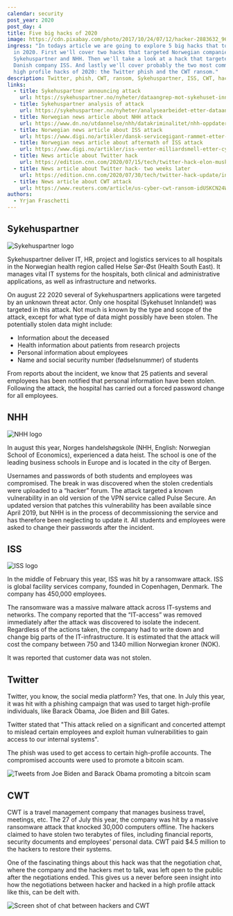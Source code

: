 ```yaml
---
calendar: security
post_year: 2020
post_day: 4
title: Five big hacks of 2020
image: https://cdn.pixabay.com/photo/2017/10/24/07/12/hacker-2883632_960_720.jpg
ingress: "In todays article we are going to explore 5 big hacks that took place
  in 2020. First we'll cover two hacks that targeted Norwegian companies
  Sykehuspartner and NHH. Then we'll take a look at a hack that targeted the
  Danish company ISS. And lastly we'll cover probably the two most commented and
  high profile hacks of 2020: the Twitter phish and the CWT ransom."
description: Twitter, phish, CWT, ransom, Sykehuspartner, ISS, CWT, hack
links:
  - title: Sykehuspartner announcing attack
    url: https://sykehuspartner.no/nyheter/dataangrep-mot-sykehuset-innlandet-hf
  - title: Sykehuspartner analysis of attack
    url: https://sykehuspartner.no/nyheter/analysearbeidet-etter-dataangrepet-mot-sykehuset-innlandet-er-avsluttet
  - title: Norwegian news article about NHH attack
    url: https://www.dn.no/utdannelse/nhh/datakriminalitet/nhh-oppdaterte-ikke-sikkerhetshull-kjent-siden-april-2019-na-er-handelshoyskolen-rammet-av-internasjonalt-dataangrep/2-1-853329
  - title: Norwegian news article about ISS attack
    url: https://www.digi.no/artikler/dansk-servicegigant-rammet-etter-skadevareangrep/485762
  - title: Norwegian news article about aftermath of ISS attack
    url: https://www.digi.no/artikler/iss-venter-milliardsmell-etter-cyberangrepet-i-februar/488264
  - title: News article about Twitter hack
    url: https://edition.cnn.com/2020/07/15/tech/twitter-hack-elon-musk-bill-gates/index.html
  - title: News article about Twitter hack- two weeks later
    url: https://edition.cnn.com/2020/07/30/tech/twitter-hack-update/index.html
  - title: News article about CWT attack
    url: https://www.reuters.com/article/us-cyber-cwt-ransom-idUSKCN24W25W
authors:
  - Yrjan Fraschetti
---
```

## Sykehuspartner

![Sykehuspartner logo](https://i.ibb.co/hyMVdWh/Skjermbilde-2020-11-20-kl-07-30-21.png "Sykehuspartner")

Sykehuspartner deliver IT, HR, project and logistics services to all hospitals in the Norwegian health region called Helse Sør-Øst (Health South East). It manages vital IT systems for the hospitals, both clinical and administrative applications, as well as infrastructure and networks.

On august 22 2020 several of Sykehuspartners applications were targeted by an unknown threat actor. Only one hospital (Sykehuset Innlandet) was targeted in this attack. Not much is known by the type and scope of the attack, except for what type of data might possibly have been stolen. The potentially stolen data might include:

* Information about the deceased
* Health information about patients from research projects
* Personal information about employees
* Name and social security number (fødselsnummer) of students

From reports about the incident, we know that 25 patients and several employees has been notified that personal information have been stolen. Following the attack, the hospital has carried out a forced password change for all employees.

## NHH

![NHH logo](https://i.ibb.co/sjQnhNF/imageedit-10-3684463812.png "NHH logo")

In august this year, Norges handelshøgskole (NHH, English: Norwegian School of Economics), experienced a data heist. The school is one of the leading business schools in Europe and is located in the city of Bergen. 

Usernames and passwords of both students and employees was compromised. The break in was discovered when the stolen credentials were uploaded to a “hacker” forum. The attack targeted a known vulnerability in an old version of the VPN service called Pulse Secure. An updated version that patches this vulnerability has been available since April 2019, but NHH is in the process of decommissioning the service and has therefore been neglecting to update it. All students and employees were asked to change their passwords after the incident.

## ISS

![ISS logo](https://i.ibb.co/XDJVmgQ/imageedit-12-3910494650.png "ISS logo")

In the middle of February this year, ISS was hit by a ransomware attack. ISS is global facility services company, founded in Copenhagen, Denmark. The company has 450,000 employees.

The ransomware was a massive malware attack across IT-systems and networks. The company reported that the “IT-access” was removed immediately after the attack was discovered to isolate the indecent. Regardless of the actions taken, the company had to write down and change big parts of the IT-infrastructure. It is estimated that the attack will cost the company between 750 and 1340 million Norwegian kroner (NOK).

It was reported that customer data was not stolen.

## Twitter

Twitter, you know, the social media platform? Yes, that one. In July this year, it was hit with a phishing campaign that was used to target high-profile individuals, like Barack Obama, Joe Biden and Bill Gates.

Twitter stated that "This attack relied on a significant and concerted attempt to mislead certain employees and exploit human vulnerabilities to gain access to our internal systems".

The phish was used to get access to certain high-profile accounts. The compromised accounts were used to promote a bitcoin scam.

![Tweets from Joe Biden and Barack Obama promoting a bitcoin scam](https://i.ibb.co/sPXDZK7/external-content-duckduckgo-com.png "Biden and Obamas twitter profiles were hacked to promote a bitcoin scam")

## CWT

CWT is a travel management company that manages business travel, meetings, etc. The 27 of July this year, the company was hit by a massive ransomware attack that knocked 30,000 computers offline. The hackers claimed to have stolen two terabytes of files, including financial reports, security documents and employees’ personal data. CWT paid $4.5 million to the hackers to restore their systems. 

One of the fascinating things about this hack was that the negotiation chat, where the company and the hackers met to talk, was left open to the public after the negotiations ended. This gives us a never before seen insight into how the negotiations between hacker and hacked in a high profile attack like this, can be delt with.

![Screen shot of chat between hackers and CWT](https://i.ibb.co/QC7f7MJ/cwt-chat.jpg "Screen shot of the negotiation chat between hackers and CWT")